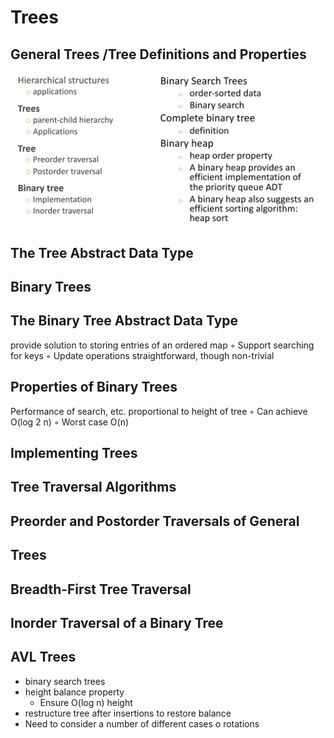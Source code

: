 # Trees

## General Trees /Tree Definitions and Properties

![](<../../../../../../.gitbook/assets/image (204).png>)

## The Tree Abstract Data Type

## Binary Trees

## The Binary Tree Abstract Data Type

provide solution to storing entries of an ordered map ◦ Support searching for keys ◦ Update operations straightforward, though non-trivial

## Properties of Binary Trees

Performance of search, etc. proportional to height of tree ◦ Can achieve O(log 2 n) ◦ Worst case O(n)

## Implementing Trees

## Tree Traversal Algorithms

## Preorder and Postorder Traversals of General

## Trees

## Breadth-First Tree Traversal

## Inorder Traversal of a Binary Tree

## AVL Trees

* binary search trees&#x20;
* height balance property&#x20;
  * Ensure O(log n) height&#x20;
* restructure tree after insertions to restore balance
* Need to consider a number of different cases o rotations
